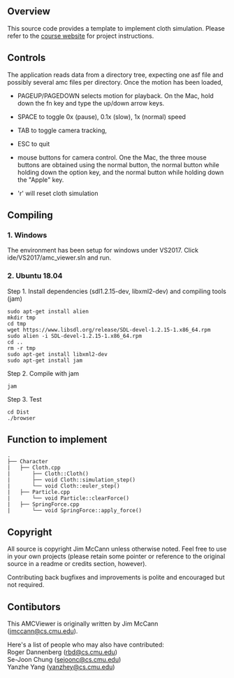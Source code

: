 ## Overview

This source code provides a template to implement cloth simulation. Please refer to the [course website](http://graphics.cs.cmu.edu/nsp/course/15464-s20/www/assts.html) for project instructions.

## Controls

The application reads data from a directory tree, expecting one asf file and
possibly several amc files per directory. Once the motion has been loaded,

* PAGEUP/PAGEDOWN selects motion for playback. On the Mac, hold down the fn key and type the up/down arrow keys.

* SPACE to toggle 0x (pause), 0.1x (slow), 1x (normal) speed

* TAB to toggle camera tracking, 

* ESC to quit

* mouse buttons for camera control. One the Mac, the three mouse
buttons are obtained using the normal button, the normal button while
holding down the option key, and the normal button while holding down
the "Apple" key.

* 'r' will reset cloth simulation

## Compiling

### 1. Windows

The environment has been setup for windows under VS2017. Click ide/VS2017/amc_viewer.sln and run.

### 2. Ubuntu 18.04

Step 1. Install dependencies (sdl1.2.15-dev, libxml2-dev) and compiling tools (jam)
```
sudo apt-get install alien
mkdir tmp
cd tmp
wget https://www.libsdl.org/release/SDL-devel-1.2.15-1.x86_64.rpm
sudo alien -i SDL-devel-1.2.15-1.x86_64.rpm
cd ..
rm -r tmp
sudo apt-get install libxml2-dev
sudo apt-get install jam
```

Step 2. Compile with jam
```
jam
```

Step 3. Test
```
cd Dist
./browser
```

## Function to implement
```
.
├── Character
|   ├── Cloth.cpp
|       ├── Cloth::Cloth()
|       ├── void Cloth::simulation_step()
|       └── void Cloth::euler_step()
|   ├── Particle.cpp
|       └── void Particle::clearForce()
|   ├── SpringForce.cpp
|       └── void SpringForce::apply_force()
```

## Copyright
All source is copyright Jim McCann unless otherwise noted. Feel free to use
in your own projects (please retain some pointer or reference to the original
source in a readme or credits section, however).

Contributing back bugfixes and improvements is polite and encouraged but not
required.

## Contibutors
This AMCViewer is originally written by Jim McCann (jmccann@cs.cmu.edu). 

Here's a list of people who may also have contributed: \
Roger Dannenberg (rbd@cs.cmu.edu) \
Se-Joon Chung (sejoonc@cs.cmu.edu) \
Yanzhe Yang (yanzhey@cs.cmu.edu)
